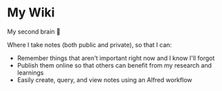 # My Wiki

My second brain 🧠

Where I take notes (both public and private), so that I can:

- Remember things that aren't important right now and I know I'll forgot
- Publish them online so that others can benefit from my research and learnings
- Easily create, query, and view notes using an Alfred workflow
